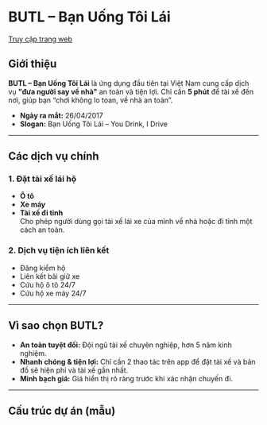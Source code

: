 # BUTL – Bạn Uống Tôi Lái

[Truy cập trang web](https://butl.vn/)

## Giới thiệu
**BUTL – Bạn Uống Tôi Lái** là ứng dụng đầu tiên tại Việt Nam cung cấp dịch vụ **"đưa người say về nhà"** an toàn và tiện lợi. Chỉ cần **5 phút** để tài xế đến nơi, giúp bạn “chơi không lo toan, về nhà an toàn”.

- **Ngày ra mắt:** 26/04/2017  
- **Slogan:** Bạn Uống Tôi Lái – You Drink, I Drive

---

## Các dịch vụ chính

### 1. Đặt tài xế lái hộ
- **Ô tô**
- **Xe máy**
- **Tài xế đi tỉnh**  
Cho phép người dùng gọi tài xế lái xe của mình về nhà hoặc đi tỉnh một cách an toàn.

### 2. Dịch vụ tiện ích liên kết
- Đăng kiểm hộ
- Liên kết bãi giữ xe
- Cứu hộ ô tô 24/7
- Cứu hộ xe máy 24/7

---

## Vì sao chọn BUTL?
- **An toàn tuyệt đối:** Đội ngũ tài xế chuyên nghiệp, hơn 5 năm kinh nghiệm.
- **Nhanh chóng & tiện lợi:** Chỉ cần 2 thao tác trên app để đặt tài xế và bản đồ sẽ hiện phí và tài xế gần nhất.
- **Minh bạch giá:** Giá hiển thị rõ ràng trước khi xác nhận chuyến đi.

---

## Cấu trúc dự án (mẫu)
